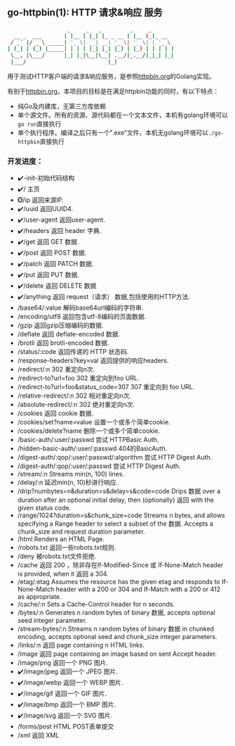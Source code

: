 ## go-httpbin(1): HTTP 请求&响应 服务

```bash
                   _     _   _         _     _
  __ _  ___       | |__ | |_| |_ _ __ | |__ (_)_ __
 / _` |/ _ \ _____| '_ \| __| __| '_ \| '_ \| | '_ \
| (_| | (_) |_____| | | | |_| |_| |_) | |_) | | | | |
 \__, |\___/      |_| |_|\__|\__| .__/|_.__/|_|_| |_|
 |___/                          |_|

```

用于测试HTTP客户端的请求&响应服务，是参照[httpbin.org](httpbin.org)的Golang实现。

有别于[httpbin.org](httpbin.org)，本项目的目标是在满足httpbin功能的同时，有以下特点：

+ 纯Go及内建库，无第三方库依赖
+ 单个源文件。所有的资源、源代码都在一个文本文件，本机有golang环境可以`go run`直接执行
+ 单个执行程序。编译之后只有一个".exe"文件，本机无golang环境可以`./go-httpbin`直接执行


### 开发进度：


+ ✔️-init-初始代码结构
+ ✔️/ 主页
+ ❎/ip 返回来源IP.
+ ✔️/uuid 返回UUID4.
+ ✔️/user-agent 返回user-agent.
+ ✔️/headers 返回 header 字典.
+ ✔️/get 返回 GET 数据.
+ ✔️/post 返回 POST 数据.
+ ✔️/patch 返回 PATCH 数据.
+ ✔️/put 返回 PUT 数据.
+ ✔️/delete 返回 DELETE 数据
+ ✔️/anything 返回 request（请求） 数据,包括使用的HTTP方法.
+ /base64/:value 解码base64url编码的字符串.
+ /encoding/utf8 返回包含utf-8编码的页面数据.
+ /gzip 返回gzip压缩编码的数据.
+ /deflate 返回 deflate-encoded 数据.
+ /brotli 返回 brotli-encoded 数据.
+ /status/:code 返回传递的 HTTP 状态码.
+ /response-headers?key=val 返回提供的响应headers.
+ /redirect/:n 302 重定向n次.
+ /redirect-to?url=foo 302 重定向到foo URL.
+ /redirect-to?url=foo&status_code=307 307 重定向到 foo URL.
+ /relative-redirect/:n 302 相对重定向n次.
+ /absolute-redirect/:n 302 绝对重定向n次.
+ /cookies 返回 cookie 数据.
+ /cookies/set?name=value 设置一个或多个简单cookie.
+ /cookies/delete?name 删除一个或多个简单cookie.
+ /basic-auth/:user/:passwd 尝试 HTTPBasic Auth.
+ /hidden-basic-auth/:user/:passwd 404的BasicAuth.
+ /digest-auth/:qop/:user/:passwd/:algorithm 尝试 HTTP Digest Auth.
+ /digest-auth/:qop/:user/:passwd 尝试 HTTP Digest Auth.
+ /stream/:n Streams min(n, 100) lines.
+ /delay/:n 延迟min(n, 10)秒进行响应.
+ /drip?numbytes=n&duration=s&delay=s&code=code Drips 数据 over a duration after an optional initial delay, then (optionally) 返回 with the given status code.
+ /range/1024?duration=s&chunk_size=code Streams n bytes, and allows specifying a Range header to select a subset of the 数据. Accepts a chunk_size and request duration parameter.
+ /html Renders an HTML Page.
+ /robots.txt 返回一些robots.txt规则.
+ /deny 被robots.txt文件拒绝.
+ /cache 返回 200 ，除非存在If-Modified-Since 或 If-None-Match header is provided, when it 返回 a 304.
+ /etag/:etag Assumes the resource has the given etag and responds to If-None-Match header with a 200 or 304 and If-Match with a 200 or 412 as appropriate.
+ /cache/:n Sets a Cache-Control header for n seconds.
+ /bytes/:n Generates n random bytes of binary 数据, accepts optional seed integer parameter.
+ /stream-bytes/:n Streams n random bytes of binary 数据 in chunked encoding, accepts optional seed and chunk_size integer parameters.
+ /links/:n 返回 page containing n HTML links.
+ /image 返回 page containing an image based on sent Accept header.
+ /image/png 返回一个 PNG 图片.
+ ✔️/image/jpeg 返回一个 JPEG 图片.
+ ✔️/image/webp 返回一个 WEBP 图片.
+ ✔️/image/gif 返回一个 GIF 图片.
+ ✔️/image/bmp 返回一个 BMP 图片.
+ ✔️/image/svg 返回一个 SVG 图片.
+ /forms/post HTML POST表单提交
+ /xml 返回 XML